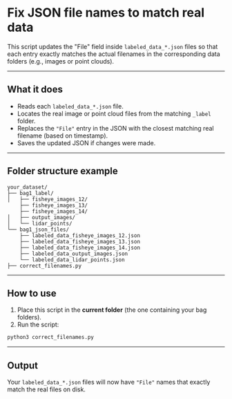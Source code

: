 # Fix JSON file names to match real data

This script updates the "File" field inside `labeled_data_*.json` files so that each entry exactly matches the actual filenames in the corresponding data folders (e.g., images or point clouds).

---

## What it does

- Reads each `labeled_data_*.json` file.
- Locates the real image or point cloud files from the matching `_label` folder.
- Replaces the `"File"` entry in the JSON with the closest matching real filename (based on timestamp).
- Saves the updated JSON if changes were made.

---

## Folder structure example

```
your_dataset/
├── bag1_label/
│   ├── fisheye_images_12/
    ├── fisheye_images_13/
    ├── fisheye_images_14/
│   ├── output_images/
│   └── lidar_points/
└── bag1_json_files/
    ├── labeled_data_fisheye_images_12.json
    ├── labeled_data_fisheye_images_13.json
    ├── labeled_data_fisheye_images_14.json
    ├── labeled_data_output_images.json
    └── labeled_data_lidar_points.json
├── correct_filenames.py
```

---

## How to use

1. Place this script in the **current folder** (the one containing your bag folders).
2. Run the script:

```bash
python3 correct_filenames.py
```
---

## Output

Your `labeled_data_*.json` files will now have `"File"` names that exactly match the real files on disk.
